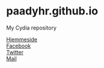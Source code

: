 # paadyhr.github.io
My Cydia repository


[Hjemmeside](https://paadyhr.github.io)  
[Facebook](https://facebook.com/paadyhr)  
[Twitter](https://twitter.com/paadyhr)  
[Mail](mailto:paadyhr@gmail.com?subject=Feedback)
